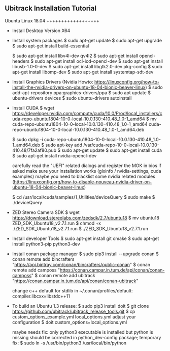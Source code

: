 Ubitrack Installation Tutorial
------------------------------


Ubuntu Linux 18.04
++++++++++++++++++


- Install Desktop Version X64

- Install system packages
  $ sudo apt-get update
  $ sudo apt-get upgrade
  $ sudo apt-get install build-essential

  $ sudo apt-get install libv4l-dev qv4l2
  $ sudo apt-get install opencl-headers
  $ sudo apt-get install ocl-icd-opencl-dev
  $ sudo apt-get install libusb-1.0-0-dev
  $ sudo apt-get install libgtk2.0-dev pkg-config
  $ sudo apt-get install libomp-dev
  $ sudo apt-get install systemtap-sdt-dev


- Install Graphics Drivers (Nvidia Howto: https://linuxconfig.org/how-to-install-the-nvidia-drivers-on-ubuntu-18-04-bionic-beaver-linux)
  $ sudo add-apt-repository ppa:graphics-drivers/ppa
  $ sudo apt update
  $ ubuntu-drivers devices
  $ sudo ubuntu-drivers autoinstall

- Install CUDA
  $ wget https://developer.nvidia.com/compute/cuda/10.0/Prod/local_installers/cuda-repo-ubuntu1804-10-0-local-10.0.130-410.48_1.0-1_amd64
  $ mv cuda-repo-ubuntu1804-10-0-local-10.0.130-410.48_1.0-1_amd64 cuda-repo-ubuntu1804-10-0-local-10.0.130-410.48_1.0-1_amd64.deb

  $ sudo dpkg -i cuda-repo-ubuntu1804-10-0-local-10.0.130-410.48_1.0-1_amd64.deb
  $ sudo apt-key add /var/cuda-repo-10-0-local-10.0.130-410.48/7fa2af80.pub
  $ sudo apt-get update
  $ sudo apt-get install cuda
  $ sudo apt-get install nvidia-opencl-dev

  carefully read the "UEFI" related dialogs and register the MOK in bios if asked
  make sure your installation works (glxinfo / nvidia-settings, cuda examples)
  maybe you need to blacklist some nvidia related modules (https://linuxconfig.org/how-to-disable-nouveau-nvidia-driver-on-ubuntu-18-04-bionic-beaver-linux)

  $ cd /usr/local/cuda/samples/1_Utilities/deviceQuery
  $ sudo make
  $ ./deviceQuery

- ZED Stereo Camera SDK
  $ wget https://download.stereolabs.com/zedsdk/2.7/ubuntu18
  $ mv ubuntu18 ZED_SDK_Ubuntu18_v2.7.1.run
  $ chmod +x ./ZED_SDK_Ubuntu18_v2.7.1.run
  $ ./ZED_SDK_Ubuntu18_v2.7.1.run
  

- Install developer Tools
  $ sudo apt-get install git cmake
  $ sudo apt-get install python3-pip python3-dev

- Install conan package manager
  $ sudo pip3 install --upgrade conan
  $ conan remote add bincrafters "https://api.bintray.com/conan/bincrafters/public-conan"
  $ conan remote add camposs "https://conan.campar.in.tum.de/api/conan/conan-camposs"
  $ conan remote add ubitrack "https://conan.campar.in.tum.de/api/conan/conan-ubitrack"

  change c++ default for stdlib in ~/.conan/profiles/default:
  compiler.libcxx=libstdc++11


- To build an Ubuntu 1.3 release:
  $ sudo pip3 install doit
  $ git clone https://github.com/ubitrack/ubitrack_release_tools.git
  $ cp custom_options_example.yml local_options.yml
  adjust your configuration
  $ doit custom_options=local_options.yml

  maybe needs fix: only python3 executable is installed but python is missing
  should be corrected in python_dev-config package; temporary fix:
  $ sudo ln -s /usr/bin/python3 /usr/local/bin/python


